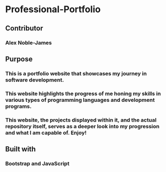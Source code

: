 # Professional-Portfolio

## Contributor
### Alex Noble-James

## Purpose
### This is a portfolio website that showcases my journey in software development.

### This website highlights the progress of me honing my skills in various types of programming languages and development programs.

### This website, the projects displayed within it, and the actual repository itself, serves as a deeper look into my progression and what I am capable of. Enjoy!

## Built with

### Bootstrap and JavaScript
